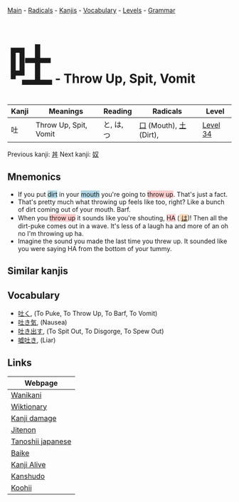 <style> bigfont {font-size: 100px}</style>
[Main](../README.md) -
[Radicals](../radicals.md) -
[Kanjis](../kanjis.md) -
[Vocabulary](../vocabulary.md) -
[Levels](../levels.md) -
[Grammar](../grammar.md)
# <bigfont> 吐</bigfont> - Throw Up, Spit, Vomit 

| Kanji | Meanings | Reading | Radicals | Level |
| --- | --- | --- | --- | --- |
| 吐 | Throw Up, Spit, Vomit | と, は, つ | [口](../radicals/口.md) (Mouth), [土](../radicals/土.md) (Dirt),  | [Level 34](../levels/wk_level34.md) |

Previous kanji: [丼](丼.md) Next kanji: [奴](奴.md) 

## Mnemonics
 * If you put <span style="background-color:#ADD8E6"> dirt</span> in your <span style="background-color:#ADD8E6"> mouth</span> you're going to <span style="background-color:#ffcccb"> throw up</span>. That's just a fact.
* That's pretty much what throwing up feels like too, right? Like a bunch of dirt coming out of your mouth. Barf.
* When you <span style="background-color:#ffcccb"> throw up</span> it sounds like you're shouting, <span style="background-color:#ffcccb"> HA</span> (<span style="background-color:#fed8b1"> [は](https://jisho.org/search/は)</span>)! Then all the dirt-puke comes out in a wave. It's less of a laugh ha and more of an oh no I'm throwing up ha.
* Imagine the sound you made the last time you threw up. It sounded like you were saying HA from the bottom of your tummy.


## Similar kanjis
 


## Vocabulary
 * [吐く](../vocabulary/吐.md), (To Puke, To Throw Up, To Barf, To Vomit)
* [吐き気](../vocabulary/吐.md), (Nausea)
* [吐き出す](../vocabulary/吐.md), (To Spit Out, To Disgorge, To Spew Out)
* [嘘吐き](../vocabulary/吐.md), (Liar)



## Links 

| Webpage |
| --- |
| [Wanikani          ](https://www.wanikani.com/kanji/吐) |
| [Wiktionary        ](https://en.wiktionary.org/wiki/吐) |
| [Kanji damage      ](http://www.kanjidamage.com/kanji/search?utf8=✓&q=吐) |
| [Jitenon           ](https://jitenon.com/kanji/吐) |
| [Tanoshii japanese ](https://www.tanoshiijapanese.com/dictionary/kanji.cfm?k=吐) |
| [Baike             ](https://baike.baidu.com/item/吐) |
| [Kanji Alive       ](https://app.kanjialive.com/吐) |
| [Kanshudo          ](https://www.kanshudo.com/searchmn?q=吐) |
| [Koohii            ](https://kanji.koohii.com/study/kanji/吐) |
